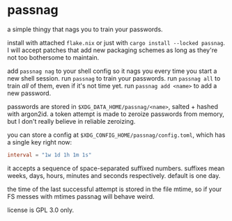 # passnag

a simple thingy that nags you to train your passwords.

install with attached `flake.nix` or just with `cargo install --locked passnag`.
I will accept patches that add new packaging schemes as long as they're not too bothersome to maintain.

add `passnag nag` to your shell config so it nags you every time you start a new shell session.
run `passnag` to train your passwords. run `passnag all` to train _all_ of them, even if it's not time yet.
run `passnag add <name>` to add a new password.

passwords are stored in `$XDG_DATA_HOME/passnag/<name>`, salted + hashed with argon2id.
a token attempt is made to zeroize passwords from memory, but I don't really believe in reliable zeroizing.

you can store a config at `$XDG_CONFIG_HOME/passnag/config.toml`, which has a single key right now:

```toml
interval = "1w 1d 1h 1m 1s"
```

it accepts a sequence of space-separated suffixed numbers. suffixes mean weeks, days, hours, minutes and seconds respectively.
default is one day.

the time of the last successful attempt is stored in the file mtime, so if your FS messes with mtimes passnag will behave weird.

license is GPL 3.0 only.
